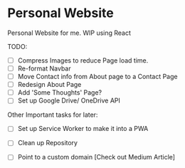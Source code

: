 # Personal Website
Personal Website for me. WIP using React

TODO: 

- [ ] Compress Images to reduce Page load time.
- [ ] Re-format Navbar
- [ ] Move Contact info from About page to a Contact Page
- [ ] Redesign About Page
- [ ] Add 'Some Thoughts' Page?
- [ ] Set up Google Drive/ OneDrive API

Other Important tasks for later:

- [ ] Set up Service Worker to make it into a PWA
- [ ] Clean up Repository
- [ ] Point to a custom domain [Check out Medium Article]


